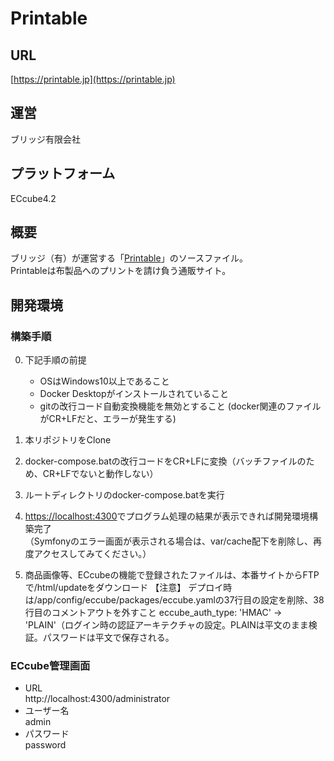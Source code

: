 # Printable
## URL
[https://printable.jp](https://printable.jp)

## 運営
ブリッジ有限会社

## プラットフォーム
ECcube4.2

## 概要
ブリッジ（有）が運営する「[Printable](https://printable.jp)」のソースファイル。  
Printableは布製品へのプリントを請け負う通販サイト。

## 開発環境
### 構築手順
0. 下記手順の前提
	* OSはWindows10以上であること
	* Docker Desktopがインストールされていること
	* gitの改行コード自動変換機能を無効とすること
		(docker関連のファイルがCR+LFだと、エラーが発生する)

1. 本リポジトリをClone
2. docker-compose.batの改行コードをCR+LFに変換（バッチファイルのため、CR+LFでないと動作しない）
2. ルートディレクトリのdocker-compose.batを実行
3. [https://localhost:4300](https://localhost:4300)でプログラム処理の結果が表示できれば開発環境構築完了  
	（Symfonyのエラー画面が表示される場合は、var/cache配下を削除し、再度アクセスしてみてください。）
4. 商品画像等、ECcubeの機能で登録されたファイルは、本番サイトからFTPで/html/updateをダウンロード
【注意】 デプロイ時は/app/config/eccube/packages/eccube.yamlの37行目の設定を削除、38行目のコメントアウトを外すこと
 eccube_auth_type: 'HMAC' → 'PLAIN'（ログイン時の認証アーキテクチャの設定。PLAINは平文のまま検証。パスワードは平文で保存される。  

### ECcube管理画面
* URL  
	http://localhost:4300/administrator
* ユーザー名  
	admin
* パスワード  
	password